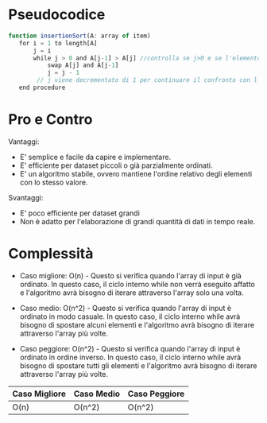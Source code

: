 # Pseudocodice
```js
function insertionSort(A: array of item) 
   for i = 1 to length[A] 
       j = i 
       while j > 0 and A[j-1] > A[j] //controlla se j>0 e se l'elemento prima di "A[j]" è maggiore di "A[j]"
           swap A[j] and A[j-1] 
           j = j - 1 
		// j viene decrementato di 1 per continuare il confronto con l'elemento precedente
   end procedure
```
# Pro e Contro

Vantaggi:

-   E' semplice e facile da capire e implementare.
-   E' efficiente per dataset piccoli o già parzialmente ordinati.
-   E' un algoritmo stabile, ovvero mantiene l'ordine relativo degli elementi con lo stesso valore.

Svantaggi:
-   E' poco efficiente per dataset grandi
-   Non è adatto per l'elaborazione di grandi quantità di dati in tempo reale.

# Complessità

-   Caso migliore: O(n) - Questo si verifica quando l'array di input è già ordinato. In questo caso, il ciclo interno while non verrà eseguito affatto e l'algoritmo avrà bisogno di iterare attraverso l'array solo una volta.

-   Caso medio: O(n^2) - Questo si verifica quando l'array di input è ordinato in modo casuale. In questo caso, il ciclo interno while avrà bisogno di spostare alcuni elementi e l'algoritmo avrà bisogno di iterare attraverso l'array più volte.

-   Caso peggiore: O(n^2) - Questo si verifica quando l'array di input è ordinato in ordine inverso. In questo caso, il ciclo interno while avrà bisogno di spostare tutti gli elementi e l'algoritmo avrà bisogno di iterare attraverso l'array più volte.

| Caso Migliore | Caso Medio | Caso Peggiore |
| ------------- | ---------- | ------------- |
| O(n)      | O(n^2)   | O(n^2)        |
